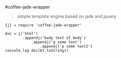 #coffee-jade-wrapper
>simple template engine based on jade and jquery

```coffee-script
{j} = require 'coffee-jade-wrapper'

doc = j('html')
        .appendj('body text of body')
            .appendj('p some text')
                .appendj('p some text2')
console.log doc[0].toString()
```